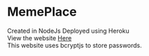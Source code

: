# MemePlace
Created in NodeJs Deployed using Heroku <br />
View the website [Here](https://meme-place.herokuapp.com/ "MemePlace")<br />
This website uses bcryptjs to store passwords.
